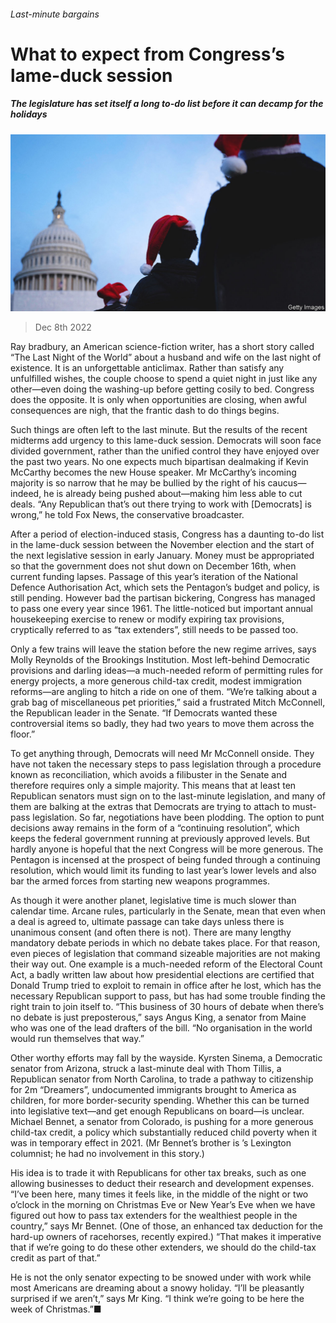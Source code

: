 ###### Last-minute bargains

# What to expect from Congress’s lame-duck session 

##### The legislature has set itself a long to-do list before it can decamp for the holidays 

![image](images/20221210_USP001.jpg) 

> Dec 8th 2022 

Ray bradbury, an American science-fiction writer, has a short story called “The Last Night of the World” about a husband and wife on the last night of existence. It is an unforgettable anticlimax. Rather than satisfy any unfulfilled wishes, the couple choose to spend a quiet night in just like any other—even doing the washing-up before getting cosily to bed. Congress does the opposite. It is only when opportunities are closing, when awful consequences are nigh, that the frantic dash to do things begins.

Such things are often left to the last minute. But the results of the recent midterms add urgency to this lame-duck session. Democrats will soon face divided government, rather than the unified control they have enjoyed over the past two years. No one expects much bipartisan dealmaking if Kevin McCarthy becomes the new House speaker. Mr McCarthy’s incoming majority is so narrow that he may be bullied by the right of his caucus—indeed, he is already being pushed about—making him less able to cut deals. “Any Republican that’s out there trying to work with [Democrats] is wrong,” he told Fox News, the conservative broadcaster.

After a period of election-induced stasis, Congress has a daunting to-do list in the lame-duck session between the November election and the start of the next legislative session in early January. Money must be appropriated so that the government does not shut down on December 16th, when current funding lapses. Passage of this year’s iteration of the National Defence Authorisation Act, which sets the Pentagon’s budget and policy, is still pending. However bad the partisan bickering, Congress has managed to pass one every year since 1961. The little-noticed but important annual housekeeping exercise to renew or modify expiring tax provisions, cryptically referred to as “tax extenders”, still needs to be passed too.

Only a few trains will leave the station before the new regime arrives, says Molly Reynolds of the Brookings Institution. Most left-behind Democratic provisions and darling ideas—a much-needed reform of permitting rules for energy projects, a more generous child-tax credit, modest immigration reforms—are angling to hitch a ride on one of them. “We’re talking about a grab bag of miscellaneous pet priorities,” said a frustrated Mitch McConnell, the Republican leader in the Senate. “If Democrats wanted these controversial items so badly, they had two years to move them across the floor.”

To get anything through, Democrats will need Mr McConnell onside. They have not taken the necessary steps to pass legislation through a procedure known as reconciliation, which avoids a filibuster in the Senate and therefore requires only a simple majority. This means that at least ten Republican senators must sign on to the last-minute legislation, and many of them are balking at the extras that Democrats are trying to attach to must-pass legislation. So far, negotiations have been plodding. The option to punt decisions away remains in the form of a “continuing resolution”, which keeps the federal government running at previously approved levels. But hardly anyone is hopeful that the next Congress will be more generous. The Pentagon is incensed at the prospect of being funded through a continuing resolution, which would limit its funding to last year’s lower levels and also bar the armed forces from starting new weapons programmes.

As though it were another planet, legislative time is much slower than calendar time. Arcane rules, particularly in the Senate, mean that even when a deal is agreed to, ultimate passage can take days unless there is unanimous consent (and often there is not). There are many lengthy mandatory debate periods in which no debate takes place. For that reason, even pieces of legislation that command sizeable majorities are not making their way out. One example is a much-needed reform of the Electoral Count Act, a badly written law about how presidential elections are certified that Donald Trump tried to exploit to remain in office after he lost, which has the necessary Republican support to pass, but has had some trouble finding the right train to join itself to. “This business of 30 hours of debate when there’s no debate is just preposterous,” says Angus King, a senator from Maine who was one of the lead drafters of the bill. “No organisation in the world would run themselves that way.”

Other worthy efforts may fall by the wayside. Kyrsten Sinema, a Democratic senator from Arizona, struck a last-minute deal with Thom Tillis, a Republican senator from North Carolina, to trade a pathway to citizenship for 2m “Dreamers”, undocumented immigrants brought to America as children, for more border-security spending. Whether this can be turned into legislative text—and get enough Republicans on board—is unclear. Michael Bennet, a senator from Colorado, is pushing for a more generous child-tax credit, a policy which substantially reduced child poverty when it was in temporary effect in 2021. (Mr Bennet’s brother is ’s Lexington columnist; he had no involvement in this story.)

His idea is to trade it with Republicans for other tax breaks, such as one allowing businesses to deduct their research and development expenses. “I’ve been here, many times it feels like, in the middle of the night or two o’clock in the morning on Christmas Eve or New Year’s Eve when we have figured out how to pass tax extenders for the wealthiest people in the country,” says Mr Bennet. (One of those, an enhanced tax deduction for the hard-up owners of racehorses, recently expired.) “That makes it imperative that if we’re going to do these other extenders, we should do the child-tax credit as part of that.” 

He is not the only senator expecting to be snowed under with work while most Americans are dreaming about a snowy holiday. “I’ll be pleasantly surprised if we aren’t,” says Mr King. “I think we’re going to be here the week of Christmas.”■



